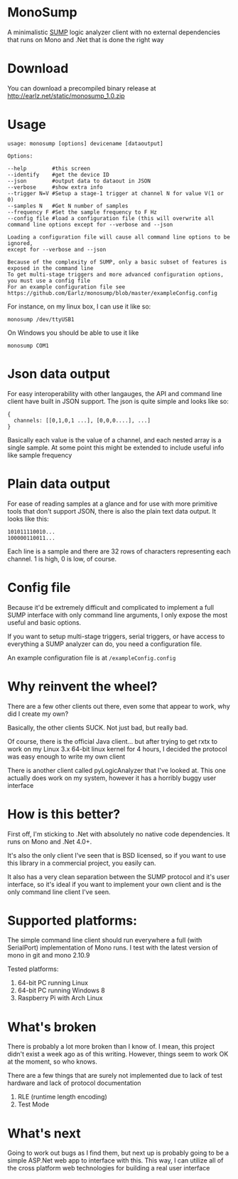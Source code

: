 MonoSump
========

A minimalistic [SUMP](http://www.sump.org/projects/analyzer/) logic analyzer client with no external dependencies that runs on Mono and .Net that is done the right way

# Download

You can download a precompiled binary release at http://earlz.net/static/monosump_1.0.zip

# Usage

    usage: monosump [options] devicename [dataoutput]

    Options:

    --help        #this screen
    --identify    #get the device ID
    --json        #output data to dataout in JSON
    --verbose     #show extra info
    --trigger N=V #Setup a stage-1 trigger at channel N for value V(1 or 0)
    --samples N   #Get N number of samples
    --frequency F #Set the sample frequency to F Hz
    --config file #load a configuration file (this will overwrite all command line options except for --verbose and --json

    Loading a configuration file will cause all command line options to be ignored,
    except for --verbose and --json

    Because of the complexity of SUMP, only a basic subset of features is exposed in the command line
    To get multi-stage triggers and more advanced configuration options, you must use a config file
    For an example configuration file see https://github.com/Earlz/monosump/blob/master/exampleConfig.config

For instance, on my linux box, I can use it like so:

    monosump /dev/ttyUSB1

On Windows you should be able to use it like

    monosump COM1

# Json data output

For easy interoperability with other langauges, the API and command line client have built in JSON support. The json is quite simple and looks like so:

    {
      channels: [[0,1,0,1 ...], [0,0,0....], ...]
    }

Basically each value is the value of a channel, and each nested array is a single sample. At some point this might be extended to include useful info like sample frequency

# Plain data output

For ease of reading samples at a glance and for use with more primitive tools that don't support JSON, there is also the plain text data output. It looks like this:

    101011110010... 
    100000110011...

Each line is a sample and there are 32 rows of characters representing each channel. 1 is high, 0 is low, of course. 

# Config file

Because it'd be extremely difficult and complicated to implement a full SUMP interface with only command line arguments, I only expose the most useful and basic options.

If you want to setup multi-stage triggers, serial triggers, or have access to everything a SUMP analyzer can do, you need a configuration file. 

An example configuration file is at `/exampleConfig.config`

# Why reinvent the wheel?

There are a few other clients out there, even some that appear to work, why did I create my own? 

Basically, the other clients SUCK. Not just bad, but really bad. 

Of course, there is the official Java client... but after trying to get rxtx to work on my Linux 3.x 64-bit linux kernel for 4 hours, I decided the protocol was easy enough to write my own client

There is another client called pyLogicAnalyzer that I've looked at. This one actually does work on my system, however it has a horribly buggy user interface

# How is this better?

First off, I'm sticking to .Net with absolutely no native code dependencies. It runs on Mono and .Net 4.0+. 

It's also the only client I've seen that is BSD licensed, so if you want to use this library in a commercial project, you easily can. 

It also has a very clean separation between the SUMP protocol and it's user interface, so it's ideal if you want to implement your own client and is the only command line client I've seen.


# Supported platforms:

The simple command line client should run everywhere a full (with SerialPort) implementation of Mono runs. I test with the latest version of mono in git and mono 2.10.9

Tested platforms:

1. 64-bit PC running Linux
2. 64-bit PC running Windows 8
3. Raspberry Pi with Arch Linux

# What's broken

There is probably a lot more broken than I know of. I mean, this project didn't exist a week ago as of this writing. However, things seem to work OK at the moment, so who knows. 

There are a few things that are surely not implemented due to lack of test hardware and lack of protocol documentation

1. RLE (runtime length encoding)
2. Test Mode

# What's next

Going to work out bugs as I find them, but next up is probably going to be a simple ASP.Net web app to interface with this. 
This way, I can utilize all of the cross platform web technologies for building a real user interface